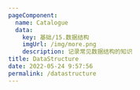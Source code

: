 ```yaml
---
pageComponent: 
  name: Catalogue
  data: 
    key: 基础/15.数据结构
    imgUrl: /img/more.png
    description: 记录常见数据结构的知识
title: DataStructure
date: 2022-05-24 9:57:56
permalink: /datastructure
---
```


